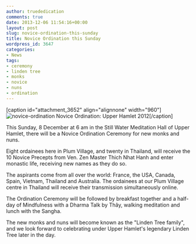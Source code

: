 ```yaml
---
author: truededication
comments: true
date: 2013-12-06 11:54:16+00:00
layout: post
slug: novice-ordination-this-sunday
title: Novice Ordination this Sunday
wordpress_id: 3647
categories:
- News
tags:
- ceremony
- linden tree
- monks
- novice
- nuns
- ordination
---
```


[caption id="attachment_3652" align="alignnone" width="960"]![novice-ordination](http://plumvillage.org/wp-content/uploads/2013/12/novice-ordination.jpg) Novice Ordination: Upper Hamlet 2012[/caption]

This Sunday, 8 December at 6 am in the Still Water Meditation Hall of Upper Hamlet, there will be a Novice Ordination Ceremony for new monks and nuns.

Eight ordainees here in Plum Village, and twenty in Thailand, will receive the 10 Novice Precepts from Ven. Zen Master Thich Nhat Hanh and enter monastic life, receiving new names as they do so.

The aspirants come from all over the world: France, the USA, Canada, Spain, Vietnam, Thailand and Australia. The ordainees at our Plum Village centre in Thailand will receive their transmission simultaneously online.

The Ordination Ceremony will be followed by breakfast together and a half-day of Mindfulness with a Dharma Talk by Thây, walking meditation and lunch with the Sangha.

The new monks and nuns will become known as the "Linden Tree family", and we look forward to celebrating under Upper Hamlet's legendary Linden Tree later in the day.


